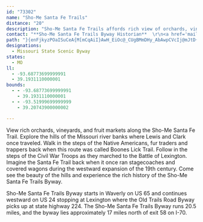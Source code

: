 ```yaml
---
id: "73302"
name: "Sho-Me Santa Fe Trails"
distance: "20"
description: "Sho-Me Santa Fe Trails affords rich view of orchards, vineyards and produce and fruit markets."
contact: "**Sho-Me Santa Fe Trails Byway Historian**  \r\n<a href='mailto:jandjhinz@yahoo.com'>John Hinz</a>  \r\nPhone: 660-493-2802   \r\n"
path: "}{enFjkyzPOaISuCeA{M[mCqAiI}AwH_EiOc@_CUgBMmDHy_AbAwpCVcIj@mJtD{d@jDqe@HuJs@wx@]qDa@aCm@gB{a@}}@y@}Bs@{Cm@aFMqDqB_v@{@qWi@uUt@_m@CqEeDmqBOsQ^sCl@mBp@{A|F_GbAuBb@oBTsBDyCDe\\_@gEyAiFed@kcAeA{DMkBOaMoBc`@"
designations:
  - Missouri State Scenic Byway
states:
  - MO
ll:
  - -93.68773699999991
  - 39.1931110000001
bounds:
  - - -93.68773699999991
    - 39.1931110000001
  - - -93.51999699999999
    - 39.20743900000002

---
```


View rich orchards, vineyards, and fruit markets along the Sho-Me Santa Fe Trail.  Explore the hills of the Missouri river banks where Lewis and Clark once traveled. Walk in the steps of the Native Americans, fur traders and trappers back when this route was called Boones Lick Trail. Follow in the steps of the Civil War Troops as they marched to the Battle of Lexington. Imagine the Santa Fe Trail back when it once ran stagecoaches and covered wagons during the westward expansion of the 19th century. Come see the beauty of the hills and experience the rich history of the Sho-Me Santa Fe Trails Byway.

Sho-Me Santa Fe Trails Byway starts in Waverly on US 65 and continues westward on US 24 stopping at Lexington where the Old Trails Road Byway picks up at state highway 224.  The Sho-Me Santa Fe Trails Byway runs 20.5 miles, and the byway lies approximately 17 miles north of exit 58 on I-70.
